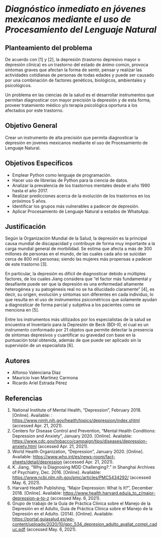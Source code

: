 # _Diagnóstico inmediato en jóvenes mexicanos mediante el uso de Procesamiento del Lenguaje Natural_

## Planteamiento del problema

De acuerdo con [1] y [2], la depresión (trastorno depresivo mayor o depresión clínica) es un trastorno del estado de ánimo común, provoca síntomas graves que afectan la forma de sentir, pensar y realizar las actividades cotidianas de personas de todas edades y puede ser causado por una combinación de factores genéticos, biológicos, ambientales y psicológicos.

Un problema en las ciencias de la salud es el desarrollar instrumentos que permitan diagnosticar con mayor precisión la depresión y de esta forma, proveer tratamiento médico y/o terapia psicológica oportuna a los afectados por este trastorno.

## Objetivo General

Crear un instrumento de alta precisión que permita diagnosticar la depresión en jovenes mexicanos mediante el uso de Procesamiento de Lenguaje Natural.

## Objetivos Específicos

- Emplear Python como lenguaje de programación.
- Hacer uso de librerías de Python para la ciencia de datos.
- Analizar la prevalencia de los trastornos mentales desde el año 1990 hasta el año 2017.
- Realizar predicciones acerca de la evolución de los trastornos en los próximos 5 años.
- Identificar los grupos más vulnerables a padecer de depresión.
- Aplicar Procesamiento de Lenguaje Natural a estados de WhatsApp.

## Justificación

Según la Organización Mundial de la Salud, la depresión es la principal causa mundial de discapacidad y contribuye de forma muy importante a la carga mundial general de morbilidad. Se estima que afecta a más de 300 millones de personas en el mundo, de las cuales cada año se suicidan cerca de 800 mil personas; siendo las mujeres más propensas a padecer de este trastorno [3].

En particular, la depresión es difícil de diagnosticar debido a múltiples factores, de los cuales Jiang considera que “el factor más fundamental y desafiante puede ser que la depresión es una enfermedad altamente heterogénea y su patogénesis real no se ha dilucidado claramente” [4], es decir, su origen, evolución y síntomas son diferentes en cada individuo, lo que resulta en el uso de instrumentos psicométricos que solamente ayudan a diagnosticar de forma parcial y subjetiva a los pacientes como se menciona en [5].

Entre los instrumentos más utilizados por los especialistas de la salud se encuentra el Inventario para la Depresión de Beck (BDI-II), el cual es un instrumento conformado por 21 objetos que permite detectar la presencia de síntomas depresivos y cuantificar su gravedad con base en la puntuación total obtenida, además de que puede ser aplicado sin la supervisión de un especialista [6].

## Autores

- Alfonso Valenciana Díaz
- Mauricio Ivan Martínez Carmona
- Ricardo Ariel Estrada Pérez

## Referencias

1. National Institute of Mental Health, “Depression”, February 2018. [Online]. 
Available: : https://www.nimh.nih.gov/health/topics/depression/index.shtml (accessed Apr. 21, 2021).
2. Centers for Disease Control and Prevention, “Mental Health Conditions: Depression and Anxiety”, January 2020. [Online]. 
Available: https://www.cdc.gov/tobacco/campaign/tips/diseases/depression-anxiety.html (accessed Apr. 21, 2021).
3. World Health Organization, “Depression”, January 2020. [Online]. 
Available: https://www.who.int/es/news-room/fact-sheets/detail/depression (accessed Apr. 21, 2021).
4. K. Jiang, “Why is Diagnosing MDD Challenging?.” in Shanghai Archives of Psychiatry, Dec. 2016. [Online]. 
Available: https://www.ncbi.nlm.nih.gov/pmc/articles/PMC5434292/ (accessed May. 6, 2021).
5. Harvard Health Publishing, “Major Depression: What Is It?”, December 2018. [Online].
Available: https://www.health.harvard.edu/a_to_z/major-depression-a-to-z (accessed May. 6, 2021).
6. Grupo de trabajo de la Guía de Práctica Clínica sobre el Manejo de la Depresión en el Adulto, Guía de Práctica Clínica sobre el Manejo de la Depresión en el Adulto. (2014). [Online].
Available: https://portal.guiasalud.es/wp-content/uploads/2020/10/gpc_534_depresion_adulto_avaliat_compl_caduc.pdf (accessed May. 6, 2021).
